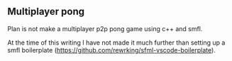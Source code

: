 ## Multiplayer pong

Plan is not make a multiplayer p2p pong game using c++ and smfl.

At the time of this writing I have not made it much further than setting up a smfl boilerplate (https://github.com/rewrking/sfml-vscode-boilerplate).
